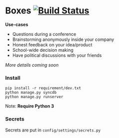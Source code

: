 Boxes [![Build Status](https://travis-ci.org/MDamien/boxes.png?branch=master)](https://travis-ci.org/MDamien/boxes)
=======

**Use-cases**

- Questions during a conference
- Brainstorming anonymously inside your company
- Honest feedback on your idea/product
- School-wide decision making
- Have political discussions with your friends

*More details coming soon*

### Install

    pip install -r requirement/dev.txt
    python manage.py syncdb
    python manage.py runserver

Note: **Require Python 3**

### Secrets

Secrets are put in `config/settings/secrets.py`

